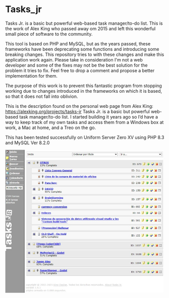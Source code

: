 # Tasks_jr
Tasks Jr. is a basic but powerful web-based task manager/to-do list. This is the work of Alex King who passed away om 2015 and left this wonderful small piece of software to the community.

This tool is based on PHP and MySQL, but as the years passed, these frameworks have been deprecating some functions and introducing some breaking changes. This repository tries to with these changes and make this application work again.
Please take in consideration I'm not a web developer and some of the fixes may not be the best solution for the problem it tries to fix. Feel free to drop a comment and propose a better implementation for them.

The purpose of this work is to prevent this fantastic program from stopping working due to changes introduced in the frameworks on which it is based, so that it does not fall into oblivion.

This is the description found on the personal web page from Alex King: https://alexking.org/projects/tasks-jr
Tasks Jr. is a basic but powerful web-based task manager/to-do list. I started building it years ago so I’d have a way to keep track of my own tasks and access them from a Windows box at work, a Mac at home, and a Treo on the go.

This has been tested successfully on Uniform Server Zero XV using PHP 8.3 and MySQL Ver 8.2.0

![Tasks_jr Screenshot](https://raw.githubusercontent.com/D0ct0rDave/tasks_jr/refs/heads/main/repoimages/tasks_jr_screenshot.jpg)
